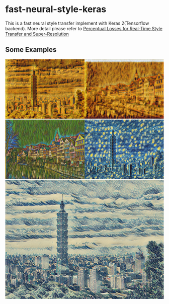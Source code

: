 # fast-neural-style-keras

This is a fast neural style transfer implement with Keras 2(Tensorflow backend).  More detail please refer to  [Perceptual Losses for Real-Time Style Transfer and Super-Resolution](https://arxiv.org/abs/1603.08155)


## Some Examples
<img src="images/generated/des_glaneuses_101_output.png" width="50%"><img src="images/generated/des_glaneuses_tubingen_output.png" width="50%">
<img src="images/generated/la_muse_tubingen_output.png" width="50%"><img src="images/generated/starry_output.png" width="50%">
<img src="images/generated/wave_crop_output.png">
 
